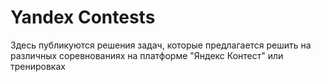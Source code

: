 # Yandex Contests

Здесь публикуются решения задач,
которые предлагается решить на различных
соревнованиях на платформе "Яндекс Контест"
или тренировках
